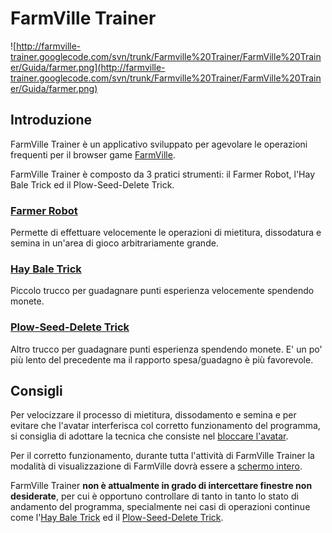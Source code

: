 # FarmVille Trainer #
![http://farmville-trainer.googlecode.com/svn/trunk/Farmville%20Trainer/FarmVille%20Trainer/Guida/farmer.png](http://farmville-trainer.googlecode.com/svn/trunk/Farmville%20Trainer/FarmVille%20Trainer/Guida/farmer.png)

## Introduzione ##

FarmVille Trainer è un applicativo sviluppato per agevolare le operazioni frequenti per il browser game [FarmVille](http://farmville.com/).

FarmVille Trainer è composto da 3 pratici strumenti: il Farmer Robot, l'Hay Bale Trick ed il Plow-Seed-Delete Trick.


### [Farmer Robot](FarmerRobot.md) ###

Permette di effettuare velocemente le operazioni di mietitura, dissodatura e semina in un'area di gioco arbitrariamente grande.

### [Hay Bale Trick](HayBaleTrick.md) ###

Piccolo trucco per guadagnare punti esperienza velocemente spendendo monete.

### [Plow-Seed-Delete Trick](PlowSeedDeleteTrick.md) ###

Altro trucco per guadagnare punti esperienza spendendo monete. E' un po' più lento del precedente ma il rapporto spesa/guadagno è più favorevole.

## Consigli ##

Per velocizzare il processo di mietitura, dissodamento e semina e per evitare che l'avatar interferisca col corretto funzionamento del programma, si consiglia di adottare la tecnica che consiste nel [bloccare l'avatar](Definizioni#Bloccare_l'Avatar.md).

Per il corretto funzionamento, durante tutta l'attività di FarmVille Trainer la modalità di visualizzazione di FarmVille dovrà essere a [schermo intero](Definizioni#Schermo_Intero.md).

FarmVille Trainer **non è attualmente in grado di intercettare finestre non desiderate**, per cui è opportuno controllare di tanto in tanto lo stato di andamento del programma, specialmente nei casi di operazioni continue come l'[Hay Bale Trick](HayBaleTrick.md) ed il [Plow-Seed-Delete Trick](PlowSeedDeleteTrick.md).
